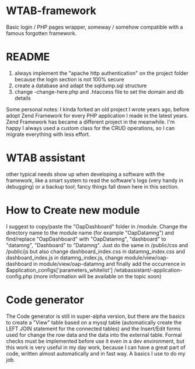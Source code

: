 # WTAB-framework
Basic login / PHP pages wrapper, someway / somehow compatible with a famous forgotten framework.

# README
1) always implement the "apache http authentication" on the project folder because the login section is not 100% secure
2) create a database and adapt the sqldump.sql structure
3) change -change-here.php and .htaccess file to set the domain and db details

Some personal notes:
I kinda forked an old project I wrote years ago, before adopt Zend Framework for every PHP application I made in the latest years. Zend Framework has became a different project in the meanwhile. I'm happy I always used a custom class for the CRUD operations, so I can migrate everything with less effort.

# WTAB assistant
other typical needs show up when developing a software with the framework, like a smart system to read the software's logs (very handy in debugging) or a backup tool; fancy things fall down here in this section.

# How to Create new module
I suggest to copy/paste the "OapDashboard" folder in /module. Change the directory name to the module name (for example "OapDatamng") and find/replace "OapDashboard" with "OapDatamng", "dashboard" to "datamng", "Dashboard" to "Datamng". Just do the same in /public/css and /public/js but also change dashboard_index.css in datamng_index.css and dashboard_index.js in datamng_index.js, change module/view/oap-dashboard in module/view/oap-datamng and finally add the occurrence in $application_configs['parameters_whitelist'] /wtabassistant/-application-config.php (more information will be available on the topic soon)

# Code generator
The Code generator is still in super-alpha version, but there are the basics to create a "View" table based on a mysql table (automatically create the LEFT JOIN statement for the connected tables) and the Insert/Edit forms used for change the row data and the data into the external table. Formal checks must be implemented before use it even in a dev environment, but this work is very useful in my day work, because I can have a great part of code, written almost automatically and in fast way. A basics I use to do my job.
